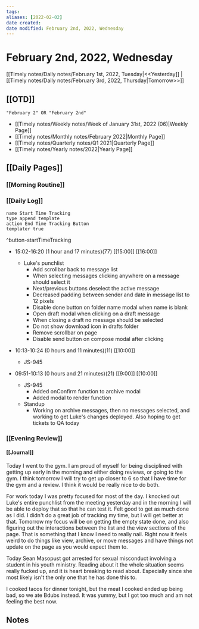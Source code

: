 ```yaml
---
tags:
aliases: [2022-02-02]
date created:
date modified: February 2nd, 2022, Wednesday
---
```


# February 2nd, 2022, Wednesday

[[Timely notes/Daily notes/February 1st, 2022, Tuesday|<<Yesterday]] | [[Timely notes/Daily notes/February 3rd, 2022, Thursday|Tomorrow>>]]

## [[OTD]]

```query
"February 2" OR "February 2nd"
```
- [[Timely notes/Weekly notes/Week of January 31st, 2022 (06)|Weekly Page]]
- [[Timely notes/Monthly notes/February 2022|Monthly Page]]
- [[Timely notes/Quarterly notes/Q1 2021|Quarterly Page]]
- [[Timely notes/Yearly notes/2022|Yearly Page]]

## [[Daily Pages]]

### [[Morning Routine]]

### [[Daily Log]]

```button
name Start Time Tracking
type append template
action End Time Tracking Button
templater true
```
^button-startTimeTracking

- 15:02-16:20 (1 hour and 17 minutes)(77) [[15:00]] [[16:00]]
	- Luke's punchlist
		- Add scrollbar back to message list
		- When selecting messages clicking anywhere on a message should select it
		- Next/previous buttons deselect the active message
		- Decreased padding between sender and date in message list to 12 pixels
		- Disable done button on folder name modal when name is blank
		- Open draft modal when clicking on a draft message
		- When closing a draft no message should be selected
		- Do not show download icon in drafts folder
		- Remove scrollbar on page
		- Disable send button on compose modal after clicking

- 10:13-10:24 (0 hours and 11 minutes)(11) [[10:00]]
	- JS-945

- 09:51-10:13 (0 hours and 21 minutes)(21) [[9:00]] [[10:00]]
	- JS-945
		- Added onConfirm function to archive modal
		- Added modal to render function
	- Standup
		- Working on archive messages, then no messages selected, and working to get Luke's changes deployed. Also hoping to get tickets to QA today

### [[Evening Review]]

#### [[Journal]]

Today I went to the gym. I am proud of myself for being disciplined with getting up early in the morning and either doing reviews, or going to the gym. I think tomorrow I will try to get up closer to 6 so that I have time for the gym and a review. I think it would be really nice to do both.

For work today I was pretty focused for most of the day. I knocked out Luke's entire punchlist from the meeting yesterday and in the morning I will be able to deploy that so that he can test it. Felt good to get as much done as I did. I didn't do a great job of tracking my time, but I will get better at that. Tomorrow my focus will be on getting the empty state done, and also figuring out the interactions between the list and the view sections of the page. That is something that I know I need to really nail. Right now it feels weird to do things like view, archive, or move messages and have things not update on the page as you would expect them to. 

Today Sean Masopust got arrested for sexual misconduct involving a student in his youth ministry. Reading about it the whole situation seems really fucked up, and it is heart breaking to read about. Especially since she most likely isn't the only one that he has done this to.

I cooked tacos for dinner tonight, but the meat I cooked ended up being bad, so we ate Bdubs instead. It was yummy, but I got too much and am not feeling the best now.

## Notes
